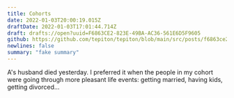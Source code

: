 ```yaml
---
title: Cohorts
date: 2022-01-03T20:00:19.015Z
draftDate: 2022-01-03T17:01:44.714Z
draft: drafts://open?uuid=F6863CE2-823E-49BA-AC36-561E6D5F9605
github: https://github.com/tepiton/tepiton/blob/main/src/posts/f6863ce2-823e-49ba-ac36-561e6d5f9605.md
newlines: false
summary: "fake summary"
---
```

A's husband died yesterday. I preferred it when the people in my cohort were going through more pleasant life events: getting married, having kids, getting divorced…
